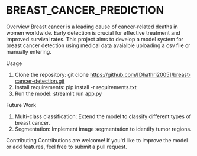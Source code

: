 # BREAST_CANCER_PREDICTION

Overview
Breast cancer is a leading cause of cancer-related deaths in women worldwide. Early detection is crucial for effective treatment and improved survival rates. This project aims to develop a model system for breast cancer detection using medical data avaialble uploading a csv file or manually entering.

Usage
  1. Clone the repository: git clone https://github.com/[Dhathri2005]/breast-cancer-detection.git
  2. Install requirements: pip install -r requirements.txt
  3. Run the model: streamlit run app.py
     
Future Work
  1. Multi-class classification: Extend the model to classify different types of breast cancer.
  2. Segmentation: Implement image segmentation to identify tumor regions.

Contributing
Contributions are welcome! If you'd like to improve the model or add features, feel free to submit a pull request.

